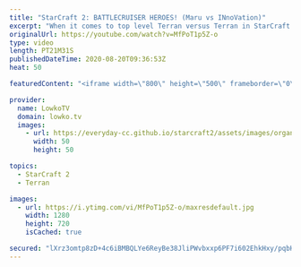 ```yaml
---
title: "StarCraft 2: BATTLECRUISER HEROES! (Maru vs INnoVation)"
excerpt: "When it comes to top level Terran versus Terran in StarCraft 2, you can't really get a better match than INnoVation versus Maru. Both of these players are ridiculously good. In this game they both decide to play Terran Mech, but both play a different 'flavour' of Mech.  Get more videos & support my work:"
originalUrl: https://youtube.com/watch?v=MfPoT1p5Z-o
type: video
length: PT21M31S
publishedDateTime: 2020-08-20T09:36:53Z
heat: 50

featuredContent: "<iframe width=\"800\" height=\"500\" frameborder=\"0\" src=\"https://www.youtube.com/embed/MfPoT1p5Z-o\" allow=\"accelerometer; autoplay; encrypted-media; gyroscope; picture-in-picture\" allowfullscreen></iframe>"

provider:
  name: LowkoTV
  domain: lowko.tv
  images:
    - url: https://everyday-cc.github.io/starcraft2/assets/images/organizations/lowko.tv-50x50.jpg
      width: 50
      height: 50

topics:
  - StarCraft 2
  - Terran

images:
  - url: https://i.ytimg.com/vi/MfPoT1p5Z-o/maxresdefault.jpg
    width: 1280
    height: 720
    isCached: true

secured: "lXrz3omtp8zD+4c6iBMBQLYe6ReyBe38JliPWvbxxp6PF7i602EhkHxy/pqbH9W9P3c1sKQEbqgvvs3FlLepTSweZET6MqZVRmTxspquAhA6sWudF885QnwMIU3VW45fXO+GHIn93noc0pCqt/KWq04Yml5l9x9+fmB1jOZSpAZihINwWoMEJ5ZHgV6HmyEzbw3GEFrrWTeh7MQW8PBFqSrEHcViLnn/MPRitZ36f2mqvj/fb7LNaBUtqKkx8M7NTNlu1ZnM5MzoMzAx0PCnridz5IAvTJejLmW9liC7/nKNcGGfLdn4ZsE6IiYuJNOEUwJAnT9eIFWmMRgQ4peR00L4J+Fo8ldjTqH/8gP2WngAkkSDGQ2Cq4qPFSBQwk6auPnswriSTW5ZbM+yRbQ/Hn+PLIDtk4akYKTlrFfc8sA=;nSY3a9iAiUz+HtynQJZGqQ=="
---
```


